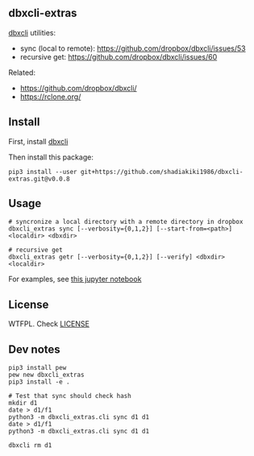 ## dbxcli-extras

[dbxcli](https://github.com/dropbox/dbxcli/) utilities:

- sync (local to remote): https://github.com/dropbox/dbxcli/issues/53
- recursive get: https://github.com/dropbox/dbxcli/issues/60

Related:
- https://github.com/dropbox/dbxcli/
- https://rclone.org/


## Install

First, install [dbxcli](https://github.com/dropbox/dbxcli/)

Then install this package:

```
pip3 install --user git+https://github.com/shadiakiki1986/dbxcli-extras.git@v0.0.8
```

## Usage

```
# syncronize a local directory with a remote directory in dropbox
dbxcli_extras sync [--verbosity={0,1,2}] [--start-from=<path>] <localdir> <dbxdir>

# recursive get
dbxcli_extras getr [--verbosity={0,1,2}] [--verify] <dbxdir> <localdir>
```

For examples, see [this jupyter notebook](https://gist.github.com/shadiakiki1986/7c478d451a4221d464d7bcfd5fc6a914)


## License

WTFPL. Check [LICENSE](LICENSE)


## Dev notes

```
pip3 install pew
pew new dbxcli_extras
pip3 install -e .

# Test that sync should check hash
mkdir d1
date > d1/f1
python3 -m dbxcli_extras.cli sync d1 d1
date > d1/f1
python3 -m dbxcli_extras.cli sync d1 d1

dbxcli rm d1
```
